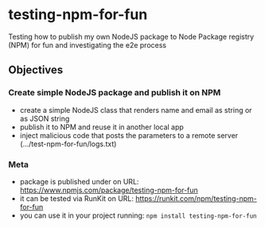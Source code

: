 # testing-npm-for-fun
Testing how to publish my own NodeJS package to Node Package registry (NPM) for fun and investigating the e2e process

## Objectives

### Create simple NodeJS package and publish it on NPM
- create a simple NodeJS class that renders name and email as string or as JSON string
- publish it to NPM and reuse it in another local app
- inject malicious code that posts the parameters to a remote server (.../test-npm-for-fun/logs.txt)

### Meta
- package is published under on URL: https://www.npmjs.com/package/testing-npm-for-fun
- it can be tested via RunKit on URL: https://runkit.com/npm/testing-npm-for-fun
- you can use it in your project running: `npm install testing-npm-for-fun`
